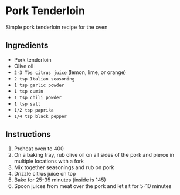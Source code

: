 # Pork Tenderloin
Simple pork tenderloin recipe for the oven

## Ingredients
- Pork tenderloin
- Olive oil
- `2-3 Tbs citrus juice` (lemon, lime, or orange)
- `2 tsp Italian seasoning`
- `1 tsp garlic powder`
- `1 tsp cumin`
- `1 tsp chili powder`
- `1 tsp salt`
- `1/2 tsp paprika`
- `1/4 tsp black pepper`

## Instructions
1. Preheat oven to 400
1. On a baking tray, rub olive oil on all sides of the pork and pierce in multiple locations with a fork
1. Mix together seasonings and rub on pork
1. Drizzle citrus juice on top
1. Bake for 25-35 minutes (inside is 145)
1. Spoon juices from meat over the pork and let sit for 5-10 minutes
